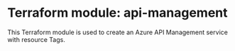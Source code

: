 # Terraform module: api-management
This Terraform module is used to create an Azure API Management service with resource Tags.